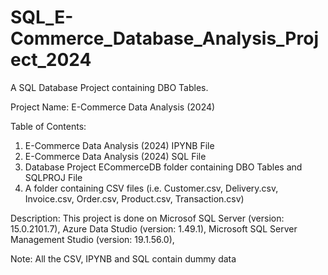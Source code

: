 # SQL_E-Commerce_Database_Analysis_Project_2024

A SQL Database Project containing DBO Tables.

Project Name: E-Commerce Data Analysis (2024)

Table of Contents:

1. E-Commerce Data Analysis (2024) IPYNB File
2. E-Commerce Data Analysis (2024) SQL File
3. Database Project ECommerceDB folder containing DBO Tables and SQLPROJ File
4. A folder containing CSV files (i.e. Customer.csv, Delivery.csv, Invoice.csv, Order.csv, Product.csv, Transaction.csv)

Description: This project is done on Microsof SQL Server (version: 15.0.2101.7), Azure Data Studio (version: 1.49.1), Microsoft SQL Server Management Studio (version: 19.1.56.0),

Note: All the CSV, IPYNB and SQL contain dummy data
